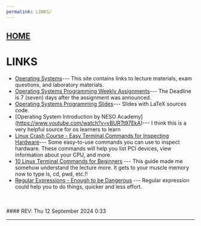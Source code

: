 ```yaml
---
permalink: LINKS/
---
```


## [HOME](../)

# LINKS

* [Operating Systems](https://os.vlsm.org/)---
  This site contains links to lecture materials, exam questions, and laboratory materials.
* [Operating Systems Programming Weekly Assignments](https://demos.vlsm.org/)---
  The Deadline is 7 (seven) days after the assignment was announced.
* [Operating Systems Programming Slides](https://docos.vlsm.org/)---
  Slides with LaTeX sources code.
* [Operating System Introduction by NESO Academy] (https://www.youtube.com/watch?v=vBURTt97EkA)--- I think this is a very helpful source for os learners to learn
* [Linux Crash Course - Easy Terminal Commands for Inspecting Hardware](https://youtu.be/oGyJr-iUwt8?si=59V2boc0XfmlFekg)---
Some easy-to-use commands you can use to inspect hardware.
These commands will help you list PCI devices, view information about your CPU, and more.
* [10 Linux Terminal Commands for Beginners](https://youtu.be/CpTfQ-q6MPU?si=LUBMoZo24tXMiqA-) --- This guide made me somehow understand the lecture more. It gets to your muscle memory now to type ls, cd, pwd, etc.!!
* [Regular Expressions - Enough to be Dangerous](https://youtu.be/bgBWp9EIlMM?si=QcAY-wy61YeqPRWM) ---
Regular expression could help you to do things, quicker and less effort.
<br>
<br>
#### REV: Thu 12 September 2024 0:33
<hr>
